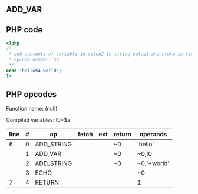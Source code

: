 ADD\_VAR
--------

PHP code
--------

``` php
<?php
/*
 * add contents of variable in value2 to string value1 and store in result
 * opcode number: 56
 */
echo "hello$a world";
?>
```

PHP opcodes
-----------

Function name: (null)

Compiled variables: !0=$a

| line | \#  | op          | fetch | ext | return | operands     |
|------|-----|-------------|-------|-----|--------|--------------|
| 6    | 0   | ADD\_STRING |       |     | \~0    | 'hello'      |
|      | 1   | ADD\_VAR    |       |     | \~0    | \~0,!0       |
|      | 2   | ADD\_STRING |       |     | \~0    | \~0,'+world' |
|      | 3   | ECHO        |       |     |        | \~0          |
| 7    | 4   | RETURN      |       |     |        | 1            |
